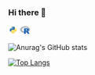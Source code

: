 ### Hi there 👋

<!--
**cosaph/cosaph** is a ✨ _special_ ✨ repository because its `README.md` (this file) appears on your GitHub profile.

Here are some ideas to get you started:

- 🔭 I’m currently working on ...
- 🌱 I’m currently learning ...
- 👯 I’m looking to collaborate on ...
- 🤔 I’m looking for help with ...
- 💬 Ask me about ...
- 📫 How to reach me: ...
- 😄 Pronouns: ...
- ⚡ Fun fact: ...
-->


<code><img height="20" alt="javascript" src="https://raw.githubusercontent.com/github/explore/80688e429a7d4ef2fca1e82350fe8e3517d3494d/topics/python/python.png"></code>
<code><img height="20" alt="typescript" src="https://raw.githubusercontent.com/github/explore/80688e429a7d4ef2fca1e82350fe8e3517d3494d/topics/r/r.png"></code>


![Anurag's GitHub stats](https://github-readme-stats.vercel.app/api?username=cosaph&show_icons=true&theme=radical)

[![Top Langs](https://github-readme-stats.vercel.app/api/top-langs/?username=cosaph&layout=donut-vertical&theme=radical)](https://github.com/anuraghazra/github-readme-stats)
